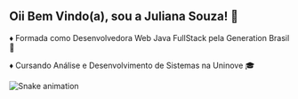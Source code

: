 ## Oii Bem Vindo(a), sou a Juliana Souza! 👋

♦ Formada como Desenvolvedora Web Java FullStack pela Generation Brasil 🚀

♦ Cursando Análise e Desenvolvimento de Sistemas na Uninove 🎓

![Snake animation](https://github.com/julianar23/julianar23/blob/output/github-contribution-grid-snake.svg)
